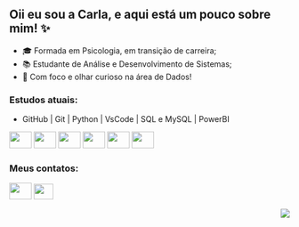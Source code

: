 ## Oii eu sou a Carla, e aqui está um pouco sobre mim! ✨ 

* 🎓 Formada em Psicologia, em transição de carreira;
* 📚 Estudante de Análise e Desenvolvimento de Sistemas;
* 🔎 Com foco e olhar curioso na área de Dados!

 ### Estudos atuais:

 * GitHub | Git | Python | VsCode | SQL e MySQL | PowerBI
 
<img height="30" width="40" src="https://cdn.jsdelivr.net/gh/devicons/devicon/icons/github/github-original.svg" /> <img height="30" width="40" src="https://cdn.jsdelivr.net/gh/devicons/devicon/icons/git/git-original.svg" />
<img height="30" width="40" src="https://cdn.jsdelivr.net/gh/devicons/devicon/icons/python/python-original.svg" />
<img height="30" width="40" src="https://cdn.jsdelivr.net/gh/devicons/devicon/icons/vscode/vscode-original.svg" />
<img height="30" width="40" src="https://cdn.jsdelivr.net/gh/devicons/devicon/icons/mysql/mysql-original.svg" />
<img height="30" width="40" src="https://upload.wikimedia.org/wikipedia/commons/c/cf/New_Power_BI_Logo.svg" />

### Meus contatos: 
[<img height="30" width="40" src="https://cdn.jsdelivr.net/gh/devicons/devicon/icons/linkedin/linkedin-original.svg" />](https://www.linkedin.com/in/carlaandradelima/)
<a href = "mailto:lima.carlaandrade@gmail.com"><img height="28" width="35" src="https://mailmeteor.com/logos/assets/PNG/Gmail_Logo_512px.png"></a>
<div align="right">
  <!-- Meu gif --> <img src="https://github.com/CarlaAndrali/CarlaAndrali/assets/129233037/442ff985-0343-45ce-8077-913241cc82ac">
</div>
